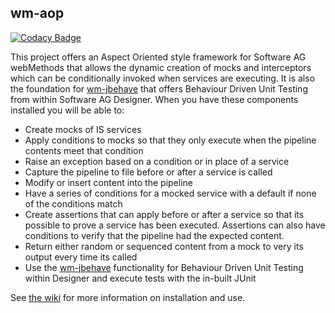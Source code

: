 ## wm-aop
[![Codacy Badge](https://api.codacy.com/project/badge/Grade/33aec3b2a6e8474b8663bc5ef1ce45e0)](https://www.codacy.com/app/wmaop/wm-aop?utm_source=github.com&amp;utm_medium=referral&amp;utm_content=wmaop/wm-aop&amp;utm_campaign=Badge_Grade)

This project offers an Aspect Oriented style framework for Software AG webMethods that allows the dynamic creation of mocks and interceptors which can be conditionally invoked when services are executing.   It is also the foundation for [wm-jbehave](https://github.com/wmaop/wm-jbehave/wiki) that offers Behaviour Driven Unit Testing from within Software AG Designer.  When you have these components installed you will be able to:

* Create mocks of IS services
* Apply conditions to mocks so that they only execute when the pipeline contents meet that condition
* Raise an exception based on a condition or in place of a service
* Capture the pipeline to file before or after a service is called
* Modify or insert content into the pipeline
* Have a series of conditions for a mocked service with a default if none of the conditions match
* Create assertions that can apply before or after a service so that its possible to prove a service has been executed.   Assertions can also have conditions to verify that the pipeline had the expected content.
* Return either random or sequenced content from a mock to very its output every time its called
* Use the [wm-jbehave](https://github.com/wmaop/wm-jbehave/wiki) functionality for Behaviour Driven Unit Testing within Designer and execute tests with the in-built JUnit

See [the wiki](https://github.com/wmaop/wm-aop/wiki) for more information on installation and use.
